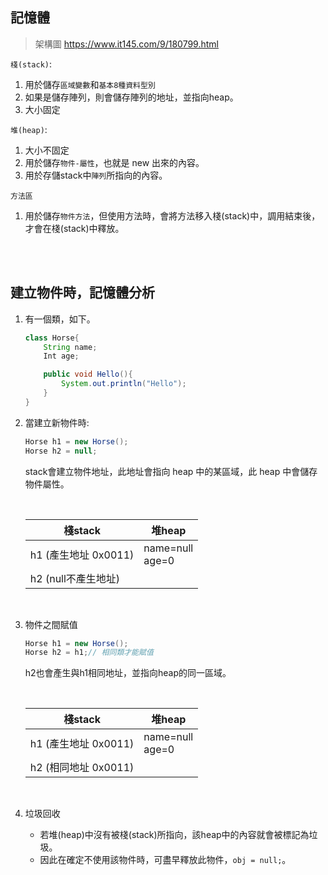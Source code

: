## 記憶體
> 架構圖 https://www.it145.com/9/180799.html

`棧(stack)`:   
1. 用於儲存`區域變數`和`基本8種資料型別`
2. 如果是儲存陣列，則會儲存陣列的地址，並指向heap。
3. 大小固定

`堆(heap)`: 
1. 大小不固定
2. 用於儲存`物件-屬性`，也就是 new 出來的內容。
3. 用於存儲stack中`陣列`所指向的內容。


`方法區`
1. 用於儲存`物件方法`，但使用方法時，會將方法移入棧(stack)中，調用結束後，才會在棧(stack)中釋放。

<br/>

<br/>

## 建立物件時，記憶體分析
1. 有一個類，如下。

    ```java
    class Horse{
        String name;
        Int age;

        public void Hello(){
            System.out.println("Hello");
        }
    }
    ```

2. 當建立新物件時:
    ```java
    Horse h1 = new Horse();
    Horse h2 = null;
    ```

    stack會建立物件地址，此地址會指向 heap 中的某區域，此 heap 中會儲存物件屬性。

    <br/>
    
    |棧stack|堆heap|
    |--|--|
    |h1 (產生地址 0x0011)|name=null<br/>age=0|
    |h2 (null不產生地址)||
    
    <br/>

3. 物件之間賦值

    ```java
    Horse h1 = new Horse();
    Horse h2 = h1;// 相同類才能賦值
    ```

    h2也會產生與h1相同地址，並指向heap的同一區域。

    <br/>
    
    |棧stack|堆heap|
    |--|--|
    |h1 (產生地址 0x0011)|name=null<br/>age=0|
    |h2 (相同地址 0x0011)||

    <br/>

4. 垃圾回收
    - 若堆(heap)中沒有被棧(stack)所指向，該heap中的內容就會被標記為垃圾。
    - 因此在確定不使用該物件時，可盡早釋放此物件，`obj = null;`。
